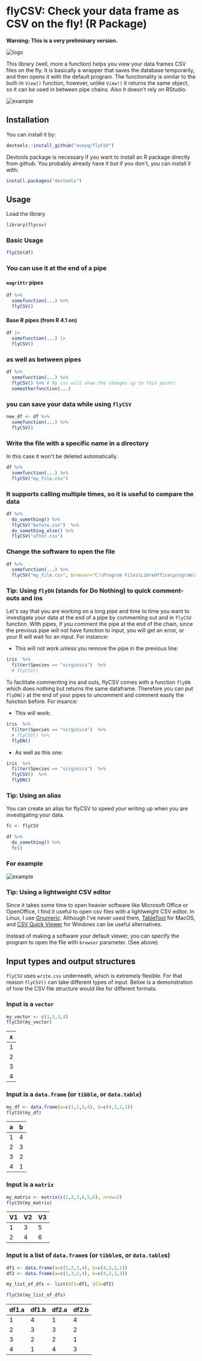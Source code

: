 # flyCSV: Check your data frame as CSV on the fly!  (R Package)
**Warning: This is a very preliminary version.**

![logo](https://raw.githubusercontent.com/aseyq/flyCSV/main/inst/images/logo.png)


This library (well, more a function) helps you view your data frames CSV files on the fly. It is basically a wrapper that saves the database temporarily, and then opens it with the default program. The functionality is similar to the built-in `View()` function, however, unlike `View()` it returns the same object, so it can be used in between pipe chains. Also it doesn't rely on RStudio.

![example](https://raw.githubusercontent.com/aseyq/flyCSV/main/inst/images/example.gif)


## Installation
You can install it by:

```r
devtools::install_github("aseyq/flyCSV")
```

Devtools package is necessary if you want to install an R package directly from github. You probably already have it but if you don't, you can install it with:

```r
install.packages("devtools")
```


## Usage
Load the library
```r
library(flycsv)
```

### Basic Usage
```r
flyCSV(df)
```

### You can use it at the end of a pipe
#### `magrittr` pipes
```r
df %>%
  somefunction(...) %>%
  flyCSV()
```  
  
#### Base R pipes (from R 4.1 on)
```r
df |>
  somefunction(...) |>
  flyCSV()
```
  
### as well as between pipes
```r
df %>%
  somefunction(...) %>%
  flyCSV() %>% # My csv will show the changes up to this point!
  someotherfunction(...)
```  


### you can save your data while using `flyCSV`
```r
new_df <- df %>%
  somefunction(...) %>%
  flyCSV() 
```  



### Write the file with a specific name in a directory
In this case it won't be deleted automatically.
```r
df %>%
  somefunction(...) %>%
  flyCSV("my_file.csv")
```

### It supports calling multiple times, so it is useful to compare the data
```r
df %>%
  do_something() %>%
  flyCSV("before.csv")  %>% 
  do_something_else() %>%    
  flyCSV("after.csv")
```

### Change the software to open the file
```r
df %>%
  somefunction(...) %>%
  flyCSV("my_file.csv", browser="C:\Program Files\LibreOffice\program\soffice.exe")
```

### Tip: Using `flyDN` (stands for Do Nothing) to quick comment-outs and ins
Let's say that you are working on a long pipe and time to time you want to investigate your 
data at the end of a pipe by commenting out and in `flyCSV` function. With pipes, if you
comment the pipe at the end of the chain, since the previous pipe will not have function to
input, you will get an error, or your R will wait for an input. For instance:

- This will not work unless you remove the pipe in the previous line:
```r
iris  %>% 
  filter(Species == "virginica")  %>% 
  # flyCSV()        
```

To facilitate commenting ins and outs, flyCSV comes with a function `flyDN` which does nothing but 
returns the same dataframe. Therefore you can put `flyDN()` at the end of your pipes to uncomment 
and comment easily the function before. For insance:

- This will work:
```r
iris  %>% 
  filter(Species == "virginica")  %>% 
  # flyCSV() %>%     
  flyDN() 
```

- As well as this one:
```r
iris  %>% 
  filter(Species == "virginica")  %>% 
  flyCSV()  %>% 
  flyDN() 
```


### Tip: Using an alias
You can create an alias for flyCSV to speed your writing up when you are investigating your data. 
```r
fc <- flyCSV

df %>%
  do_something() %>%
  fc() 
```

### For example
![example](https://raw.githubusercontent.com/aseyq/flyCSV/main/inst/images/twodf.png)

### Tip: Using a lightweight CSV editor
Since it takes some time to open heavier software like Microsoft Office or OpenOffice, I find it useful to open csv files with a lightweight CSV editor. In Linux, I use [Gnumeric](http://www.gnumeric.org/). Although I've never used them, [TableTool](https://github.com/jakob/TableTool) for MacOS, and [CSV Quick Viewer](https://sourceforge.net/projects/csvquickviewer/) for Windows can be useful alternatives.

Instead of making a software your default viewer, you can specify the program to open the file with `browser` parameter. (See above)


## Input types and output structures
`flyCSV` uses `write.csv` underneath, which is extremely flexible. For that reason `flyCSV()` can take different types of input. Below is a demonstration of how the CSV file structure would like for different formats.

### Input is a `vector`
```r
my_vector <- c(1,2,3,4)
flyCSV(my_vector)
```

| x |
| - |
| 1 |
| 2 |
| 3 |
| 4 |

### Input is a `data.frame` (or `tibble`, or `data.table`)
```r
my_df <- data.frame(a=c(1,2,3,4), b=c(4,3,2,1))
flyCSV(my_df)
```

| a | b |
| - | - |
| 1 | 4 |
| 2 | 3 |
| 3 | 2 |
| 4 | 1 |

### Input is a `matrix`
```r
my_matrix <- matrix(c(1,2,3,4,5,6), nrow=2)
flyCSV(my_matrix)
```

| V1 | V2 | V3 |
| -- | -- | -- |
| 1  | 3  | 5  |
| 2  | 4  | 6  |


### Input is a list of `data.frame`s (or `tibble`s, or `data.table`s)
```r
df1 <- data.frame(a=c(1,2,3,4), b=c(4,3,2,1))
df2 <- data.frame(a=c(1,3,2,4), b=c(4,2,1,3))

my_list_of_dfs <- list(df1=df1, df2=df2)

flyCSV(my_list_of_dfs)
```


| df1.a | df1.b | df2.a | df2.b |
| ----- | ----- | ----- | ----- |
| 1     | 4     | 1     | 4     |
| 2     | 3     | 3     | 2     |
| 3     | 2     | 2     | 1     |
| 4     | 1     | 4     | 3     |
